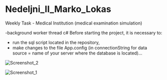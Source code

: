 # Nedeljni_II_Marko_Lokas
Weekly Task - Medical Institution (medical examination simulation)

-background worker thread c#
Before starting the project, it is necessary to:

- run the sql script located in the repository,
- make changes to the file App.config (in connectionString for data source = name of your server where the database is located)...

![Screenshot_2](https://user-images.githubusercontent.com/33514039/105944051-d4e87e00-6062-11eb-8f87-bde5d577f1a0.jpg)

![Screenshot_1](https://user-images.githubusercontent.com/33514039/105944024-c732f880-6062-11eb-8fc3-899503da4753.jpg)
